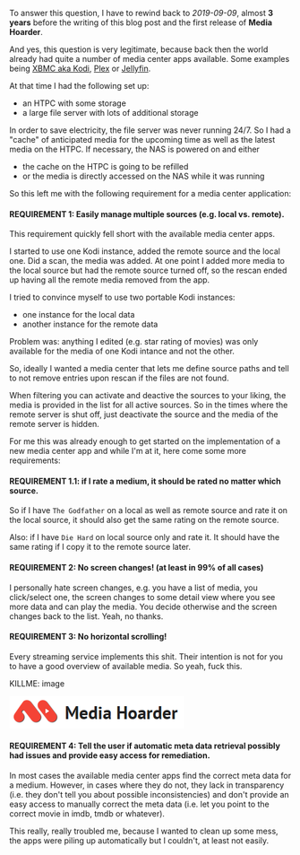 To answer this question, I have to rewind back to _2019-09-09_, almost **3 years** before the writing of this blog post and the first release of **Media Hoarder**.

And yes, this question is very legitimate, because back then the world already had quite a number of media center apps available. Some examples being [XBMC aka Kodi](https://kodi.tv/), [Plex](https://www.plex.tv/) or [Jellyfin](https://jellyfin.org/).

At that time I had the following set up:

- an HTPC with some storage
- a large file server with lots of additional storage

In order to save electricity, the file server was never running 24/7. So I had a "cache" of anticipated media for the upcoming time as well as the latest media on the HTPC. If necessary, the NAS is powered on and either

- the cache on the HTPC is going to be refilled
- or the media is directly accessed on the NAS while it was running

So this left me with the following requirement for a media center application:

#### REQUIREMENT 1: Easily manage multiple sources (e.g. local vs. remote).

This requirement quickly fell short with the available media center apps.

I started to use one Kodi instance, added the remote source and the local one. Did a scan, the media was added. At one point I added more media to the local source but had the remote source turned off, so the rescan ended up having all the remote media removed from the app.

I tried to convince myself to use two portable Kodi instances:

- one instance for the local data
- another instance for the remote data

Problem was: anything I edited (e.g. star rating of movies) was only available for the media of one Kodi intance and not the other.

So, ideally I wanted a media center that lets me define source paths and tell to not remove entries upon rescan if the files are not found.

When filtering you can activate and deactive the sources to your liking, the media is provided in the list for all active sources. So in the times where the remote server is shut off, just deactivate the source and the media of the remote server is hidden.

For me this was already enough to get started on the implementation of a new media center app and while I'm at it, here come some more requirements:

#### REQUIREMENT 1.1: if I rate a medium, it should be rated no matter which source.

So if I have `The Godfather` on a local as well as remote source and rate it on the local source, it should also get the same rating on the remote source.

Also: if I have `Die Hard` on local source only and rate it. It should have the same rating if I copy it to the remote source later.

#### REQUIREMENT 2: No screen changes! (at least in 99% of all cases)

I personally hate screen changes, e.g. you have a list of media, you click/select one, the screen changes to some detail view where you see more data and can play the media. You decide otherwise and the screen changes back to the list. Yeah, no thanks.

#### REQUIREMENT 3: No horizontal scrolling!

Every streaming service implements this shit. Their intention is not for you to have a good overview of available media. So yeah, fuck this.

KILLME: image

![Media Hoarder Logo](why-mediahoarder-logo.png "Image Title")

#### REQUIREMENT 4: Tell the user if automatic meta data retrieval possibly had issues and provide easy access for remediation.

In most cases the available media center apps find the correct meta data for a medium. However, in cases where they do not, they lack in transparency (i.e. they don't tell you about possible inconsistencies) and don't provide an easy access to manually correct the meta data (i.e. let you point to the correct movie in imdb, tmdb or whatever).

This really, really troubled me, because I wanted to clean up some mess, the apps were piling up automatically but I couldn't, at least not easily.
